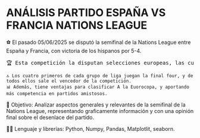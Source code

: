 # ANÁLISIS PARTIDO ESPAÑA VS FRANCIA NATIONS LEAGUE

⚽ El pasado 05/06/2025 se disputó la semifinal de la Nations League entre España y Francia, con victoria de los hispanos por 5-4.  
<pre>🏆 Esta competición la disputan selecciones europeas, las cuales son divididas en 5 mini ligas (A,B,C,D), según su nivel, con ascensos y descensos entre ellas. </pre> 
    🔝 Los cuatro primeros de cada grupo de liga juegan la final four, y de todos ellos sale el vencedor de la competición.  
    📊 Además, tiene ventajas para clasificar A la Euorocopa, y aportando más competencia en partidos amistosos.  

👀 Objetivo: Analizar aspectos generales y relevantes de la semifinal de la Nations League, representando graficamente información y con una opinión final sobre el desenlace del partido.

🧑‍💻 Lenguaje y librerías: Python, Numpy, Pandas, Matplotlit, seaborn.

